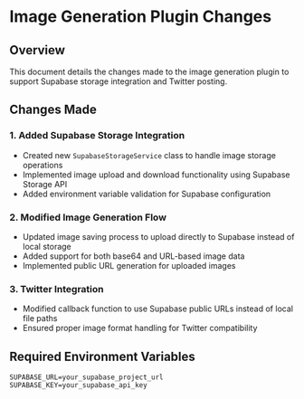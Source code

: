 # Image Generation Plugin Changes

## Overview
This document details the changes made to the image generation plugin to support Supabase storage integration and Twitter posting.

## Changes Made

### 1. Added Supabase Storage Integration
- Created new `SupabaseStorageService` class to handle image storage operations
- Implemented image upload and download functionality using Supabase Storage API
- Added environment variable validation for Supabase configuration

### 2. Modified Image Generation Flow
- Updated image saving process to upload directly to Supabase instead of local storage
- Added support for both base64 and URL-based image data
- Implemented public URL generation for uploaded images

### 3. Twitter Integration
- Modified callback function to use Supabase public URLs instead of local file paths
- Ensured proper image format handling for Twitter compatibility

## Required Environment Variables
```env
SUPABASE_URL=your_supabase_project_url
SUPABASE_KEY=your_supabase_api_key